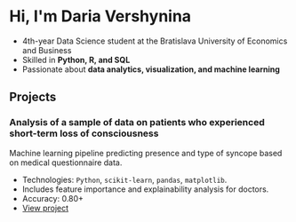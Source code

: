 # Hi, I'm Daria Vershynina

- 4th-year Data Science student at the Bratislava University of Economics and Business
- Skilled in **Python, R, and SQL**  
- Passionate about **data analytics, visualization, and machine learning**
## Projects

### Analysis of a sample of data on patients who experienced short-term loss of consciousness
Machine learning pipeline predicting presence and type of syncope based on medical questionnaire data.
- Technologies: `Python`, `scikit-learn`, `pandas`, `matplotlib`.
- Includes feature importance and explainability analysis for doctors.
- Accuracy: 0.80+
- [View project](https://github.com/kkuichi/dv349qo)
